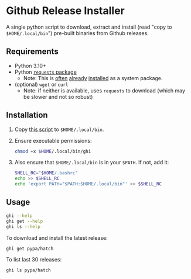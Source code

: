 # Github Release Installer

A single python script to download, extract and install (read "copy to `$HOME/.local/bin`") pre-built binaries from Github releases.

## Requirements

* Python 3.10+
* Python [`requests` package](https://pypi.org/project/requests/)
  * Note: This is [often](https://packages.debian.org/bookworm/python3-requests) [already](https://packages.ubuntu.com/noble/python3-requests) [installed](https://archlinux.org/packages/extra/any/python-requests/) as a system package.
* (optional) `wget` or `curl`
  * Note: if neither is available, uses `requests` to download (which may be slower and not so robust)

## Installation

1.  Copy [this script](./ghi) to `$HOME/.local/bin`.

1.  Ensure executable permissions:

    ```sh
    chmod +x $HOME/.local/bin/ghi
    ```

1.  Also ensure that `$HOME/.local/bin` is in your `$PATH`. If not, add it:

    ```sh
    SHELL_RC="$HOME/.bashrc"
    echo >> $SHELL_RC
    echo 'export PATH="$PATH:$HOME/.local/bin"' >> $SHELL_RC
    ```

## Usage

```sh
ghi --help
ghi get --help
ghi ls --help
```

To download and install the latest release:

```sh
ghi get pypa/hatch
```

To list last 30 releases:

```sh
ghi ls pypa/hatch
```
